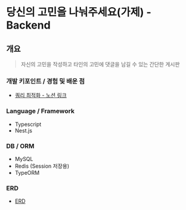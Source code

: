 # 당신의 고민을 나눠주세요(가제) - Backend

## 개요

> 자신의 고민을 작성하고 타인의 고민에 댓글을 남길 수 있는 간단한 게시판

### 개발 키포인트 / 경험 및 배운 점

- [쿼리 최적화 - 노션 링크](https://mongmeodevelop.notion.site/58599ffe1ec84204ae95851726c479ac)

### Language / Framework

- Typescript
- Nest.js

### DB / ORM

- MySQL
- Redis (Session 저장용)
- TypeORM

### ERD

- [ERD](https://dbdiagram.io/d/627d71ef7f945876b60bef75)
